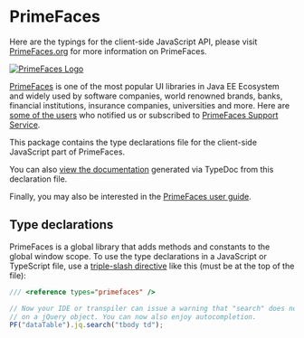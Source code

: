 # PrimeFaces

Here are the typings for the client-side JavaScript API, please visit
[PrimeFaces.org](https://www.primefaces.org) for more information on PrimeFaces.

[![PrimeFaces Logo](https://www.primefaces.org/wp-content/uploads/2016/10/prime_logo_new.png)](https://www.primefaces.org/showcase)

[PrimeFaces](https://www.primefaces.org/) is one of the most popular UI libraries in Java EE Ecosystem and widely used
by software companies, world renowned brands, banks, financial institutions, insurance companies, universities and more.
Here are [some of the users](https://www.primefaces.org/whouses) who notified us or subscribed to 
[PrimeFaces Support Service](https://www.primefaces.org/support).

This package contains the type declarations file for the client-side JavaScript part of PrimeFaces.

You can also [view the documentation](https://primefaces.github.io/primefaces/jsdocs/index.html) generated via TypeDoc
from this declaration file.

Finally, you may also  be interested in the [PrimeFaces user guide](https://primefaces.github.io/primefaces/).

## Type declarations

PrimeFaces is a global library that adds methods and constants to the global window scope. To use the type declarations
in a JavaScript or TypeScript file, use a
[triple-slash directive](https://www.typescriptlang.org/docs/handbook/triple-slash-directives.html#-reference-types-)
like this (must be at the top of the file):

```javascript
/// <reference types="primefaces" />

// Now your IDE or transpiler can issue a warning that "search" does not exist
// on a jQuery object. You can now also enjoy autocompletion.
PF("dataTable").jq.search("tbody td");
```
